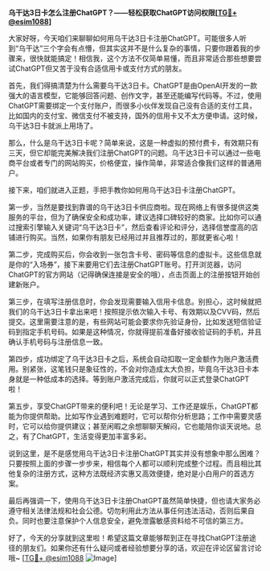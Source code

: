 **乌干达3日卡怎么注册ChatGPT？——轻松获取ChatGPT访问权限[[TG💪+ @esim1088](https://t.me/s/esim1088)]**

大家好呀，今天咱们来聊聊如何用乌干达3日卡注册ChatGPT。可能很多人听到“乌干达”三个字会有点懵，但其实这并不是什么复杂的事情，只要你跟着我的步骤来，很快就能搞定！相信我，这个方法不仅简单易懂，而且非常适合那些想要尝试ChatGPT但又苦于没有合适信用卡或支付方式的朋友。

首先，我们得搞清楚为什么需要乌干达3日卡。ChatGPT是由OpenAI开发的一款强大的语言模型，它能够回答问题、创作文字，甚至还能编写代码等。不过，使用ChatGPT需要绑定一个支付账户，而很多小伙伴发现自己没有合适的支付工具，比如国内的支付宝、微信支付不被支持，国外的信用卡又不太方便申请。这时候，乌干达3日卡就派上用场了。

那么，什么是乌干达3日卡呢？简单来说，这是一种虚拟的预付费卡，有效期只有三天，但它却能完美解决我们注册ChatGPT的问题。乌干达3日卡可以通过一些电商平台或者专门的网站购买，价格便宜，操作简单，非常适合像我们这样的普通用户。

接下来，咱们就进入正题，手把手教你如何用乌干达3日卡注册ChatGPT。

第一步，当然是要找到靠谱的乌干达3日卡供应商啦。现在网络上有很多提供这类服务的平台，但为了确保安全和成功率，建议选择口碑较好的商家。比如你可以通过搜索引擎输入关键词“乌干达3日卡”，然后查看评论和评分，选择信誉度高的店铺进行购买。当然，如果你有朋友已经用过并且推荐过的，那就更省心啦！

第二步，完成购买后，你会收到一张包含卡号、密码等信息的虚拟卡。这些信息就是你的“入场券”，接下来要用它们去注册ChatGPT账号。打开浏览器，访问ChatGPT的官方网站（记得确保连接是安全的哦），点击页面上的注册按钮开始创建新账户。

第三步，在填写注册信息时，你会发现需要输入信用卡信息。别担心，这时候就把我们的乌干达3日卡拿出来吧！按照提示依次输入卡号、有效期以及CVV码，然后提交。这里需要注意的是，有些网站可能会要求你先验证身份，比如发送短信验证码到指定手机号码。如果是这种情况，你就得提前准备好接收验证码的手机，并且确认手机号码与注册信息一致。

第四步，成功绑定了乌干达3日卡之后，系统会自动扣取一定金额作为账户激活费用。别紧张，这笔钱只是象征性的，不会对你造成太大负担，毕竟乌干达3日卡本身就是一种低成本的选择。等到账户激活完成后，你就可以正式登录ChatGPT啦！

第五步，享受ChatGPT带来的便利吧！无论是学习、工作还是娱乐，ChatGPT都能为你提供帮助。比如写作业遇到难题时，它可以帮你分析思路；工作中需要灵感时，它可以给你提供建议；甚至闲暇之余想聊聊天解闷，它也能陪你谈天说地。总之，有了ChatGPT，生活变得更加丰富多彩。

说到这里，是不是感觉用乌干达3日卡注册ChatGPT其实并没有想象中那么困难？只要按照上面的步骤一步步来，相信每个人都可以顺利完成整个过程。而且相比其他复杂的注册方式，这种方法既经济实惠又高效便捷，绝对是小白用户的首选方案。

最后再强调一下，使用乌干达3日卡注册ChatGPT虽然简单快捷，但也请大家务必遵守相关法律法规和社会公德。切勿利用此方法从事任何违法活动，否则后果自负。同时也要注意保护个人信息安全，避免泄露敏感资料给不可信的第三方。

好了，今天的分享就到这里啦！希望这篇文章能够帮到正在寻找ChatGPT注册途径的朋友们。如果你还有什么疑问或者经验想要分享的话，欢迎在评论区留言讨论哦~ [[TG💪+ @esim1088](https://t.me/s/esim1088) ![Image](https://i.postimg.cc/4NQfJmqS/Snipaste-2025-05-13-00-14-12.png)]